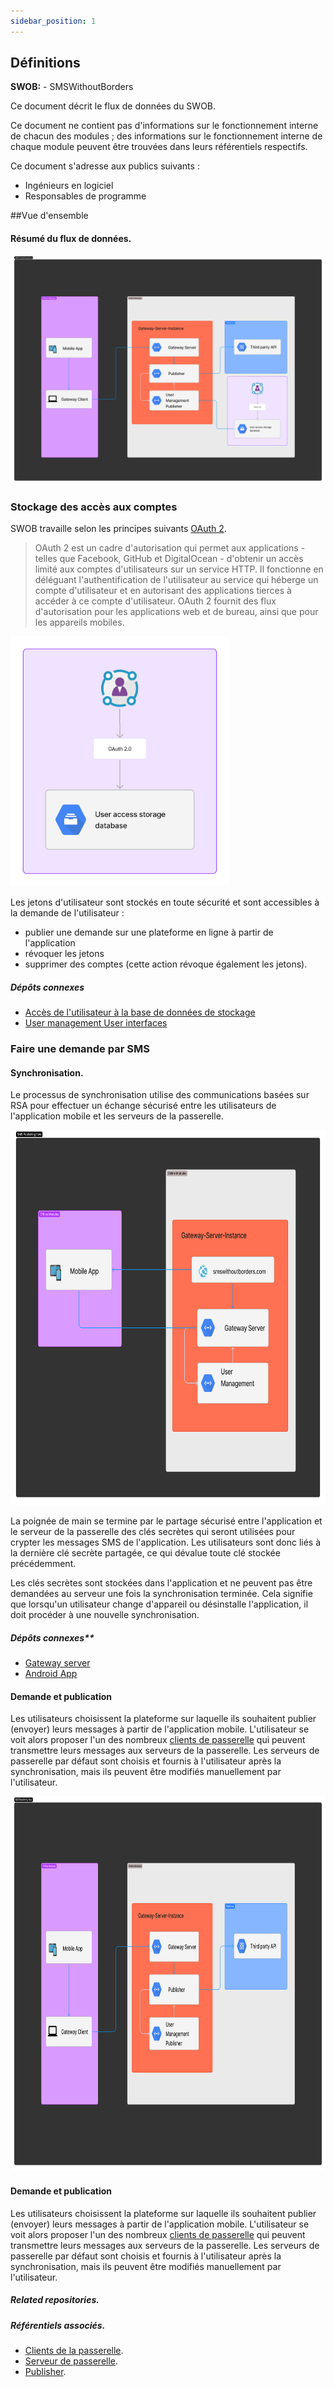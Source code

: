 ```yaml
---
sidebar_position: 1
---
```


## Définitions

**SWOB:** - SMSWithoutBorders

Ce document décrit le flux de données du SWOB.

Ce document ne contient pas d'informations sur le fonctionnement interne de chacun des modules ; des informations sur le fonctionnement interne de chaque module peuvent être trouvées dans leurs référentiels respectifs.

Ce document s'adresse aux publics suivants :
- Ingénieurs en logiciel
- Responsables de programme

##Vue d'ensemble


#### Résumé du flux de données.

<img alt="Figure: swob merge flow" src="https://github.com/smswithoutborders/SMSWithoutBorders-Resources/raw/master/multimedia/img/developers/swob_merge_flow.png" />

### Stockage des accès aux comptes

SWOB travaille selon les principes suivants [OAuth 2](https://www.digitalocean.com/community/tutorials/an-introduction-to-oauth-2).

> OAuth 2 est un cadre d'autorisation qui permet aux applications - telles que Facebook, GitHub et DigitalOcean - d'obtenir un accès limité aux comptes d'utilisateurs sur un service HTTP. Il fonctionne en déléguant l'authentification de l'utilisateur au service qui héberge un compte d'utilisateur et en autorisant des applications tierces à accéder à ce compte d'utilisateur. OAuth 2 fournit des flux d'autorisation pour les applications web et de bureau, ainsi que pour les appareils mobiles.

<img width="350" height="400" src="https://github.com/smswithoutborders/SMSWithoutBorders-Resources/raw/master/multimedia/img/developers/swob_auth.png" />

Les jetons d'utilisateur sont stockés en toute sécurité et sont accessibles à la demande de l'utilisateur :
- publier une demande sur une plateforme en ligne à partir de l'application
- révoquer les jetons
- supprimer des comptes (cette action révoque également les jetons).

##### Dépôts connexes

- [Accès de l'utilisateur à la base de données de stockage](https://github.com/smswithoutborders/SMSwithoutborders-BE)
- [User management User interfaces](https://github.com/smswithoutborders/smswithoutborders.com)


### Faire une demande par SMS

#### Synchronisation.

Le processus de synchronisation utilise des communications basées sur RSA pour effectuer un échange sécurisé entre les utilisateurs de l'application mobile et les serveurs de la passerelle.

<img width="750" height="600" src="https://github.com/smswithoutborders/SMSWithoutBorders-Resources/raw/master/multimedia/img/developers/swob_sync.png" />

La poignée de main se termine par le partage sécurisé entre l'application et le serveur de la passerelle des clés secrètes qui seront utilisées pour crypter les messages SMS de l'application.
Les utilisateurs sont donc liés à la dernière clé secrète partagée, ce qui dévalue toute clé stockée précédemment.

Les clés secrètes sont stockées dans l'application et ne peuvent pas être demandées au serveur une fois la synchronisation terminée. Cela signifie que lorsqu'un utilisateur change d'appareil ou désinstalle l'application, il doit procéder à une nouvelle synchronisation.

##### Dépôts connexes**

- [Gateway server](https://github.com/smswithoutborders/SMSWithoutBorders-Gateway-Server)
- [Android App](https://github.com/smswithoutborders/SMSwithoutBorders-App-Android)

#### Demande et publication

Les utilisateurs choisissent la plateforme sur laquelle ils souhaitent publier (envoyer) leurs messages à partir de l'application mobile. L'utilisateur se voit alors proposer l'un des nombreux [clients de passerelle](https://github.com/smswithoutborders/SMSWithoutBorders-Gateway-Client) qui peuvent transmettre leurs messages aux serveurs de la passerelle. Les serveurs de passerelle par défaut sont choisis et fournis à l'utilisateur après la synchronisation, mais ils peuvent être modifiés manuellement par l'utilisateur.

<img width="750" height="600" src="https://github.com/smswithoutborders/SMSWithoutBorders-Resources/raw/master/multimedia/img/developers/swob_request_and_publish.png" />

#### Demande et publication


Les utilisateurs choisissent la plateforme sur laquelle ils souhaitent publier (envoyer) leurs messages à partir de l'application mobile. L'utilisateur se voit alors proposer l'un des nombreux [clients de passerelle](https://github.com/smswithoutborders/SMSWithoutBorders-Gateway-Client) qui peuvent transmettre leurs messages aux serveurs de la passerelle. Les serveurs de passerelle par défaut sont choisis et fournis à l'utilisateur après la synchronisation, mais ils peuvent être modifiés manuellement par l'utilisateur.

##### Related repositories.

##### Référentiels associés.

- [Clients de la passerelle](https://github.com/smswithoutborders/SMSWithoutBorders-Gateway-Client).
- [Serveur de passerelle](https://github.com/smswithoutborders/SMSWithoutBorders-Gateway-Server).
- [Publisher](https://github.com/smswithoutborders/SMSWithoutBorders-Publisher).